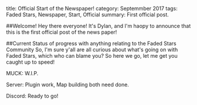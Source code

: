 title: Official Start of the Newspaper!
category: Septemmber 2017
tags: Faded Stars, Newspaper, Start, Official
summary: First official post.

##Welcome!
Hey there everyone! It's Dylan, and I'm haopy to announce that this is the first official post 
of the news paper!

##Current Status of progress with anything relating to the Faded Stars Community
So, I'm sure y'all are all curious about what's going on with Faded Stars, which who can blame 
you? So here we go, let me get you caught up to speed!

MUCK: W.I.P.

Server: Plugin work, Map building both need done.

Discord: Ready to go!

